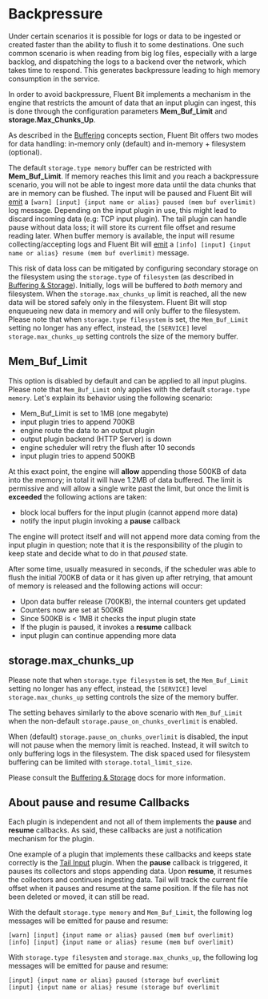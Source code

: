 # Backpressure

Under certain scenarios it is possible for logs or data to be ingested or created faster than the ability to flush it to some destinations. One such common scenario is when reading from big log files, especially with a large backlog, and dispatching the logs to a backend over the network, which takes time to respond. This generates backpressure leading to high memory consumption in the service.

In order to avoid backpressure, Fluent Bit implements a mechanism in the engine that restricts the amount of data that an input plugin can ingest, this is done through the configuration parameters **Mem\_Buf\_Limit** and **storage.Max\_Chunks\_Up**.

As described in the [Buffering](../concepts/buffering.md) concepts section, Fluent Bit offers two modes for data handling: in-memory only (default) and in-memory + filesystem \(optional\).

The default `storage.type memory` buffer can be restricted with **Mem\_Buf\_Limit**. If memory reaches this limit and you reach a backpressure scenario, you will not be able to ingest more data until the data chunks that are in memory can be flushed. The input will be paused and Fluent Bit will [emit](https://github.com/fluent/fluent-bit/blob/v2.0.0/src/flb_input_chunk.c#L1334) a `[warn] [input] {input name or alias} paused (mem buf overlimit)` log message. Depending on the input plugin in use, this might lead to discard incoming data \(e.g: TCP input plugin\). The tail plugin can handle pause without data loss; it will store its current file offset and resume reading later. When buffer memory is available, the input will resume collecting/accepting logs and Fluent Bit will [emit](https://github.com/fluent/fluent-bit/blob/v2.0.0/src/flb_input_chunk.c#L1277) a `[info] [input] {input name or alias} resume (mem buf overlimit)` message. 

This risk of data loss can be mitigated by configuring secondary storage on the filesystem using the `storage.type` of `filesystem` \(as described in [Buffering & Storage](buffering-and-storage.md)\). Initially, logs will be buffered to *both* memory and filesystem. When the `storage.max_chunks_up` limit is reached, all the new data will be stored safely only in the filesystem. Fluent Bit will stop enqueueing new data in memory and will only buffer to the filesystem. Please note that when `storage.type filesystem` is set, the `Mem_Buf_Limit` setting no longer has any effect, instead, the `[SERVICE]` level `storage.max_chunks_up` setting controls the size of the memory buffer. 

## Mem\_Buf\_Limit

This option is disabled by default and can be applied to all input plugins. Please note that `Mem_Buf_Limit` only applies with the default `storage.type memory`. Let's explain its behavior using the following scenario:

* Mem\_Buf\_Limit is set to 1MB \(one megabyte\)
* input plugin tries to append 700KB
* engine route the data to an output plugin
* output plugin backend \(HTTP Server\) is down
* engine scheduler will retry the flush after 10 seconds
* input plugin tries to append 500KB

At this exact point, the engine will **allow** appending those 500KB of data into the memory; in total it will have 1.2MB of data buffered. The limit is permissive and will allow a single write past the limit, but once the limit is **exceeded** the following actions are taken:

* block local buffers for the input plugin \(cannot append more data\)
* notify the input plugin invoking a **pause** callback

The engine will protect itself and will not append more data coming from the input plugin in question; note that it is the responsibility of the plugin to keep state and decide what to do in that _paused_ state.

After some time, usually measured in seconds, if the scheduler was able to flush the initial 700KB of data or it has given up after retrying, that amount of memory is released and the following actions will occur:

* Upon data buffer release \(700KB\), the internal counters get updated
* Counters now are set at 500KB
* Since 500KB is &lt; 1MB it checks the input plugin state
* If the plugin is paused, it invokes a **resume** callback
* input plugin can continue appending more data

## storage.max\_chunks\_up

Please note that when `storage.type filesystem` is set, the `Mem_Buf_Limit` setting no longer has any effect, instead, the `[SERVICE]` level `storage.max_chunks_up` setting controls the size of the memory buffer. 

The setting behaves similarly to the above scenario with `Mem_Buf_Limit` when the non-default `storage.pause_on_chunks_overlimit` is enabled. 

When (default) `storage.pause_on_chunks_overlimit` is disabled, the input will not pause when the memory limit is reached. Instead, it will switch to only buffering logs in the filesystem. The disk spaced used for filesystem buffering can be limited with `storage.total_limit_size`.

Please consult the [Buffering & Storage](buffering-and-storage.md) docs for more information.

## About pause and resume Callbacks

Each plugin is independent and not all of them implements the **pause** and **resume** callbacks. As said, these callbacks are just a notification mechanism for the plugin.

One example of a plugin that implements these callbacks and keeps state correctly is the [Tail Input](../pipeline/inputs/tail.md) plugin. When the **pause** callback is triggered, it pauses its collectors and stops appending data. Upon **resume**, it resumes the collectors and continues ingesting data. Tail will track the current file offset when it pauses and resume at the same position. If the file has not been deleted or moved, it can still be read.

With the default `storage.type memory` and `Mem_Buf_Limit`, the following log messages will be emitted for pause and resume:

```
[warn] [input] {input name or alias} paused (mem buf overlimit)
[info] [input] {input name or alias} resume (mem buf overlimit)
```

With `storage.type filesystem` and `storage.max_chunks_up`, the following log messages will be emitted for pause and resume:

```
[input] {input name or alias} paused (storage buf overlimit
[input] {input name or alias} resume (storage buf overlimit
```
